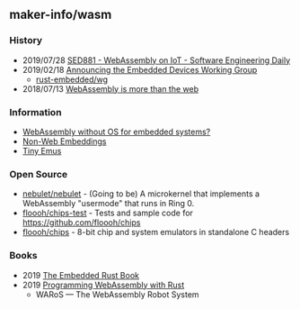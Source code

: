 ## maker-info/wasm


### History
- 2019/07/28 [SED881 - WebAssembly on IoT - Software Engineering Daily](https://softwareengineeringdaily.com/wp-content/uploads/2019/07/SED881-WebAssembly-on-IoT.pdf)
- 2019/02/18 [Announcing the Embedded Devices Working Group](https://internals.rust-lang.org/t/announcing-the-embedded-devices-working-group/6839)
    - [rust-embedded/wg](https://github.com/rust-embedded/wg)
- 2018/07/13 [WebAssembly is more than the web](https://words.steveklabnik.com/webassembly-is-more-than-just-the-web)


### Information
- [WebAssembly without OS for embedded systems?](https://www.reddit.com/r/WebAssembly/comments/bh1r0b/webassembly_without_os_for_embedded_systems/)
- [Non-Web Embeddings](https://webassembly.org/docs/non-web/)
- [Tiny Emus](https://floooh.github.io/tiny8bit/)


### Open Source
- [nebulet/nebulet](https://github.com/nebulet/nebulet) - (Going to be) A microkernel that implements a WebAssembly "usermode" that runs in Ring 0.
- [floooh/chips-test](https://github.com/floooh/chips-test) - Tests and sample code for https://github.com/floooh/chips
- [floooh/chips](https://github.com/floooh/chips) - 8-bit chip and system emulators in standalone C headers


### Books
- 2019 [The Embedded Rust Book](https://docs.rust-embedded.org/book/) 
- 2019 [Programming WebAssembly with Rust](https://www.oreilly.com/library/view/programming-webassembly-with/9781680506846/)
    - WARoS — The WebAssembly Robot System
